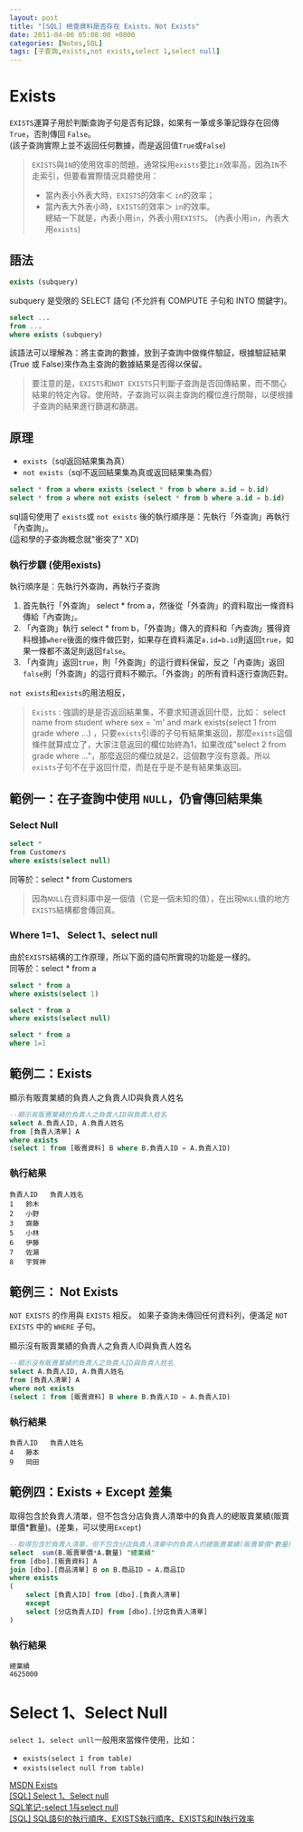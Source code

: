 ```yaml
---
layout: post
title: "[SQL] 檢查資料是否存在 Exists、Not Exists"
date: 2011-04-06 05:08:00 +0800
categories: [Notes,SQL]
tags: [子查詢,exists,not exists,select 1,select null]
---
```


# Exists

`EXISTS`運算子用於判斷查詢子句是否有記錄，如果有一筆或多筆記錄存在回傳 `True`，否則傳回 `False`。		
(該子查詢實際上並不返回任何數據，而是返回值`True`或`False`)

> `EXISTS`與`IN`的使用效率的問題，通常採用`exists`要比`in`效率高，因為`IN`不走索引，但要看實際情況具體使用：	
> - 當內表小外表大時，`EXISTS`的效率＜ `in`的效率；	
> - 當內表大外表小時，`EXISTS`的效率＞ `in`的效率。	
> 總結一下就是，內表小用`in`，外表小用`EXISTS`。 (內表小用`in`，內表大用`exists`)


## 語法

```sql
exists (subquery)
```
subquery 是受限的 SELECT 語句 (不允許有 COMPUTE 子句和 INTO 關鍵字)。

```sql
select ...
from ...
where exists (subquery)
```
該語法可以理解為：將主查詢的數據，放到子查詢中做條件驗証，根據驗証結果(True 或 False)來作為主查詢的數據結果是否得以保留。

> 要注意的是，`EXISTS`和`NOT EXISTS`只判斷子查詢是否回傳結果，而不關心結果的特定內容。使用時，子查詢可以與主查詢的欄位進行關聯，以便根據子查詢的結果進行篩選和篩選。


## 原理

- `exists`（sql返回結果集為真）
- `not exists`（sql不返回結果集為真或返回結果集為假）

```sql
select * from a where exists (select * from b where a.id = b.id)
select * from a where not exists (select * from b where a.id = b.id)
```
sql語句使用了 `exists`或 `not exists` 後的執行順序是：先執行「外查詢」再執行「內查詢」。		
(這和學的子查詢概念就"衝突了" XD)


### 執行步驟 (使用exists)
執行順序是：先執行外查詢，再執行子查詢

1. 首先執行「外查詢」 select * from a，然後從「外查詢」的資料取出一條資料傳給「內查詢」。
2. 「內查詢」執行 select * from b，「外查詢」傳入的資料和「內查詢」獲得資料根據`where`後面的條件做匹對，如果存在資料滿足`a.id=b.id`則返回`true`，如果一條都不滿足則返回`false`。
3. 「內查詢」返回`true`，則「外查詢」的這行資料保留，反之「內查詢」返回`false`則「外查詢」的這行資料不顯示。「外查詢」的所有資料逐行查詢匹對。		

`not exists`和`exists`的用法相反，


> `Exists` : 強調的是是否返回結果集，不要求知道返回什麼，比如：
> select name from student where sex = 'm' and mark exists(select 1 from grade where ...) ，只要`exists`引導的子句有結果集返回，那麼`exists`這個條件就算成立了，大家注意返回的欄位始終為1，如果改成"select 2 from grade where ..."，那麼返回的欄位就是2，這個數字沒有意義。所以`exists`子句不在乎返回什麼，而是在乎是不是有結果集返回。


## 範例一：在子查詢中使用 `NULL`，仍會傳回結果集

### Select Null

```sql
select *
from Customers
where exists(select null)
```
同等於：select * from Customers

> 因為`NULL`在資料庫中是一個值（它是一個未知的值），在出現`NULL`值的地方`EXISTS`結構都會傳回真。


### Where 1=1、 Select 1、select null

由於`EXISTS`結構的工作原理，所以下面的語句所實現的功能是一樣的。		
同等於：select * from a

```sql
select * from a
where exists(select 1)
```

```sql
select * from a
where exists(select null)
```

```sql
select * from a
where 1=1
```



## 範例二：Exists

顯示有販賣業績的負責人之負責人ID與負責人姓名

```sql
--顯示有販賣業績的負責人之負責人ID與負責人姓名
select A.負責人ID, A.負責人姓名
from [負責人清單] A
where exists 
(select 1 from [販賣資料] B where B.負責人ID = A.負責人ID)
```

### 執行結果
```
負責人ID	負責人姓名
1	鈴木
2	小野
3	齋藤
5	小林
6	伊藤
7	佐瀨
8	宇賀神
```

## 範例三： Not Exists
`NOT EXISTS` 的作用與 `EXISTS` 相反。 如果子查詢未傳回任何資料列，便滿足 `NOT EXISTS` 中的 `WHERE` 子句。		

顯示沒有販賣業績的負責人之負責人ID與負責人姓名

```sql
--顯示沒有販賣業績的負責人之負責人ID與負責人姓名
select A.負責人ID, A.負責人姓名
from [負責人清單] A
where not exists 
(select 1 from [販賣資料] B where B.負責人ID = A.負責人ID)
```

### 執行結果

```
負責人ID	負責人姓名
4	藤本
9	岡田
```

## 範例四：Exists + Except 差集

取得包含於負責人清單，但不包含分店負責人清單中的負責人的總販賣業績(販賣單價*數量)。(差集，可以使用`Except`)

```sql
--取得包含於負責人清單，但不包含分店負責人清單中的負責人的總販賣業績(販賣單價*數量)
select  sum(B.販賣單價*A.數量) "總業績"
from [dbo].[販賣資料] A
join [dbo].[商品清單] B on B.商品ID = A.商品ID
where exists
(
	select [負責人ID] from [dbo].[負責人清單]
	except
	select [分店負責人ID] from [dbo].[分店負責人清單]
)
```

### 執行結果

```
總業績
4625000
```

# Select 1、Select Null

`select 1`、`select unll`一般用來當條件使用，比如：
- `exists(select 1 from table)`
- `exists(select null from table)`
        

[MSDN Exists](https://learn.microsoft.com/zh-tw/sql/t-sql/language-elements/exists-transact-sql?view=sql-server-ver16)		
[[SQL] Select 1、Select null](https://riivalin.github.io/posts/2011/04/sql-17/)		
[SQL笔记-select 1与select null](https://blog.csdn.net/lewky_liu/article/details/78290971)		
[[SQL] SQL語句的執行順序、EXISTS執行順序、EXISTS和IN執行效率](https://riivalin.github.io/posts/2011/04/sql-33/)	